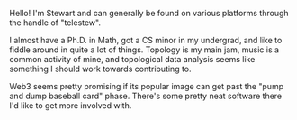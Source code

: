 Hello! I'm Stewart and can generally be found on various platforms through the handle of "telestew".

I almost have a Ph.D. in Math, got a CS minor in my undergrad, and like to fiddle around in quite a lot of things.
Topology is my main jam, music is a common activity of mine, and topological data analysis seems like something I should work towards contributing to.

Web3 seems pretty promising if its popular image can get past the "pump and dump baseball card" phase. There's some pretty neat software there I'd like to get more involved with.

<!---
telestew/telestew is a ✨ special ✨ repository because its `README.md` (this file) appears on your GitHub profile.
You can click the Preview link to take a look at your changes.
--->
